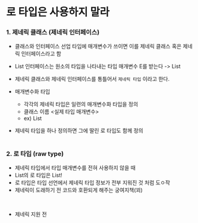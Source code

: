 # 로 타입은 사용하지 말라

### 1. 제네릭 클래스 (제네릭 인터페이스)

- 클래스와 인터페이스 선업 타입에 매개변수가 쓰이면 이를 제네릭 클래스 혹은 제네릭 인터페이스라고 함
- List 인터페이스는 원소의 타입을 나타내는 타입 매개변수 E를 받는다 -> List<E>
- 제네릭 클래스와 제네릭 인터페이스를 통틀어서 `제네릭 타입` 이라고 한다.
  
- 매개변수화 타입
  - 각각의 제네릭 타입은 일련의 매개변수화 타입을 정의
  - 클래스 이름 <실제 타입 매개변수> 
  - ex) List<String>

- 제네릭 타입을 하나 정의하면 그에 딸린 로 타입도  함께 정의

#
### 2. 로 타입 (raw type) 
- 제네릭 타입에서 타입 매개변수를 전혀 사용하지 않을 때
- List<E>의 로 타입은 List!
- 로 타입은 타입 선언에서 제네릭 타입 정보가 전부 지워진 것 처럼 도ㅇ작
- 제네릭이 도래하기 전 코드와 호환되게 해주는 궁여지책(꾀)

<br>

- 제네릭 지원 전
